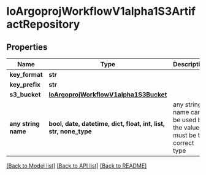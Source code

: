 # IoArgoprojWorkflowV1alpha1S3ArtifactRepository


## Properties
Name | Type | Description | Notes
------------ | ------------- | ------------- | -------------
**key_format** | **str** |  | [optional] 
**key_prefix** | **str** |  | [optional] 
**s3_bucket** | [**IoArgoprojWorkflowV1alpha1S3Bucket**](IoArgoprojWorkflowV1alpha1S3Bucket.md) |  | [optional] 
**any string name** | **bool, date, datetime, dict, float, int, list, str, none_type** | any string name can be used but the value must be the correct type | [optional]

[[Back to Model list]](../README.md#documentation-for-models) [[Back to API list]](../README.md#documentation-for-api-endpoints) [[Back to README]](../README.md)


